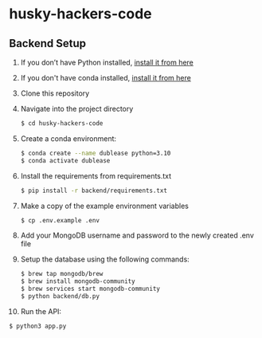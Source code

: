# husky-hackers-code

## Backend Setup
1. If you don’t have Python installed, [install it from here](https://www.python.org/downloads/)

2. If you don't have conda installed, [install it from here](https://conda.io/projects/conda/en/stable/user-guide/install/download.html)

3. Clone this repository

4. Navigate into the project directory

   ```bash
   $ cd husky-hackers-code
   ```

5. Create a conda environment:
   ```bash
   $ conda create --name dublease python=3.10
   $ conda activate dublease
   ```

6. Install the requirements from requirements.txt
   ```bash
   $ pip install -r backend/requirements.txt
   ```

7. Make a copy of the example environment variables
   ```bash
   $ cp .env.example .env
   ```

8. Add your MongoDB username and password to the newly created .env file

9. Setup the database using the following commands: 
   ```bash
   $ brew tap mongodb/brew
   $ brew install mongodb-community
   $ brew services start mongodb-community
   $ python backend/db.py
   ```

10. Run the API:
   ```bash
   $ python3 app.py
   ```
